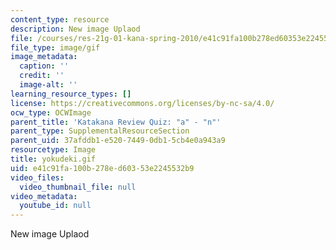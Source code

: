 ```yaml
---
content_type: resource
description: New image Uplaod
file: /courses/res-21g-01-kana-spring-2010/e41c91fa100b278ed60353e2245532b9_yokudeki.gif
file_type: image/gif
image_metadata:
  caption: ''
  credit: ''
  image-alt: ''
learning_resource_types: []
license: https://creativecommons.org/licenses/by-nc-sa/4.0/
ocw_type: OCWImage
parent_title: 'Katakana Review Quiz: "a" - "n"'
parent_type: SupplementalResourceSection
parent_uid: 37afddb1-e520-7449-0db1-5cb4e0a943a9
resourcetype: Image
title: yokudeki.gif
uid: e41c91fa-100b-278e-d603-53e2245532b9
video_files:
  video_thumbnail_file: null
video_metadata:
  youtube_id: null
---
```

New image Uplaod